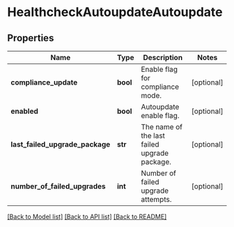 # HealthcheckAutoupdateAutoupdate

## Properties
Name | Type | Description | Notes
------------ | ------------- | ------------- | -------------
**compliance_update** | **bool** | Enable flag for compliance mode. | [optional] 
**enabled** | **bool** | Autoupdate enable flag. | [optional] 
**last_failed_upgrade_package** | **str** | The name of the last failed upgrade package. | [optional] 
**number_of_failed_upgrades** | **int** | Number of failed upgrade attempts. | [optional] 

[[Back to Model list]](../README.md#documentation-for-models) [[Back to API list]](../README.md#documentation-for-api-endpoints) [[Back to README]](../README.md)


